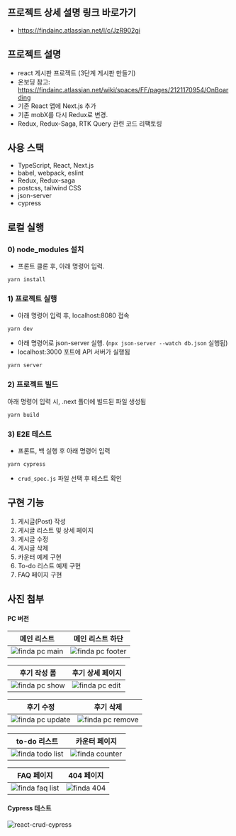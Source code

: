 ## 프로젝트 상세 설명 링크 바로가기

- https://findainc.atlassian.net/l/c/JzR902gi

## 프로젝트 설명

- react 게시판 프로젝트 (3단계 게시판 만들기)
- 온보딩 참고: https://findainc.atlassian.net/wiki/spaces/FF/pages/2121170954/OnBoarding
- 기존 React 앱에 Next.js 추가
- 기존 mobX를 다시 Redux로 변경.
- Redux, Redux-Saga, RTK Query 관련 코드 리팩토링

## 사용 스택

- TypeScript, React, Next.js
- babel, webpack, eslint
- Redux, Redux-saga
- postcss, tailwind CSS
- json-server
- cypress

## 로컬 실행

### 0) node_modules 설치

- 프론트
  클론 후, 아래 명령어 입력.

```
yarn install
```

### 1) 프로젝트 실행

- 아래 명령어 입력 후, localhost:8080 접속

```
yarn dev
```

- 아래 명령어로 json-server 실행. (`npx json-server --watch db.json` 실행됨)
- localhost:3000 포트에 API 서버가 실행됨

```
yarn server
```

### 2) 프로젝트 빌드

아래 명령어 입력 시, .next 폴더에 빌드된 파일 생성됨

```
yarn build
```

### 3) E2E 테스트

- 프론트, 백 실행 후 아래 명령어 입력

```
yarn cypress
```

- `crud_spec.js` 파일 선택 후 테스트 확인

## 구현 기능

1. 게시글(Post) 작성
2. 게시글 리스트 및 상세 페이지
3. 게시글 수정
4. 게시글 삭제
5. 카운터 예제 구현
6. To-do 리스트 예제 구현
7. FAQ 페이지 구현

## 사진 첨부

#### PC 버전

<table >
  <thead>
    <tr>
      <th style="text-align: center">메인 리스트</th>
      <th style="text-align: center">메인 리스트 하단</th>
    </tr>
  </thead>
  <tbody>
    <tr>
      <td> 
        <img src="https://user-images.githubusercontent.com/38210233/169699095-4701280c-f31c-4e2d-813f-b2d3ec472909.png"  alt="finda pc main" >
      </td>
       <td>
        <img src="https://user-images.githubusercontent.com/38210233/169699111-50b967c0-8647-440a-8a1d-062cc514168e.png" alt="finda pc footer">
      </td>
    </tr> 
  </tbody>
</table>

<table>
  <thead>
    <tr>
      <th style="text-align: center">후기 작성 폼</th>
      <th style="text-align: center">후기 상세 페이지</th>
    </tr>
  </thead>
  <tbody>
    <tr>
      <td> <img src="https://user-images.githubusercontent.com/38210233/169699139-8b9a770e-f3e1-455e-9bf0-2b7d799babf8.png"  alt="finda pc show" ></td>
       <td><img src="https://user-images.githubusercontent.com/38210233/169699171-27bd831f-7dd8-4599-bd46-f7180b790d8d.png" alt="finda pc edit"></td>
    </tr> 
  </tbody>
</table>
<table>
  <thead>
    <tr>
      <th style="text-align: center">후기 수정</th>
      <th style="text-align: center">후기 삭제</th>
    </tr>
  </thead>
  <tbody>
    <tr>
      <td> <img src="https://user-images.githubusercontent.com/38210233/169699195-ce3e3a2d-c24a-4b12-a29a-68f3bdd9e42f.png"  alt="finda pc update" ></td>
       <td><img src="https://user-images.githubusercontent.com/38210233/169699256-d82373f2-0ee2-4565-99bf-0defc33a8ba4.png" alt="finda pc remove"></td>
    </tr> 
  </tbody>
</table>
<table>
  <thead>
    <tr>
      <th style="text-align: center">to-do 리스트</th>
      <th style="text-align: center">카운터 페이지</th>
    </tr>
  </thead>
  <tbody>
    <tr>
      <td> <img src="https://user-images.githubusercontent.com/38210233/169699288-514a3be2-4904-4b68-98fb-844aed3521a3.png"  alt="finda todo list" ></td>
       <td><img src="https://user-images.githubusercontent.com/38210233/169699308-e4db8444-159f-47a1-a484-b010ff713e72.png" alt="finda counter"></td>
    </tr> 
  </tbody>
</table>
<table>
  <thead>
    <tr>
      <th style="text-align: center">FAQ 페이지</th>
      <th style="text-align: center">404 페이지</th>
    </tr>
  </thead>
  <tbody>
    <tr>
      <td> <img src="https://user-images.githubusercontent.com/38210233/171079427-cb95122f-1c7d-4c1d-89a2-70bf31931d9b.png"  alt="finda faq list" ></td>
       <td><img src="https://user-images.githubusercontent.com/38210233/171079464-ecc67591-312b-4f20-a423-8ce84506f454.png" alt="finda 404"></td>
    </tr> 
  </tbody>
</table>

#### Cypress 테스트

![react-crud-cypress](https://user-images.githubusercontent.com/38210233/168766643-09825126-e4b7-4f4a-9501-65b0f8492cf6.gif)
